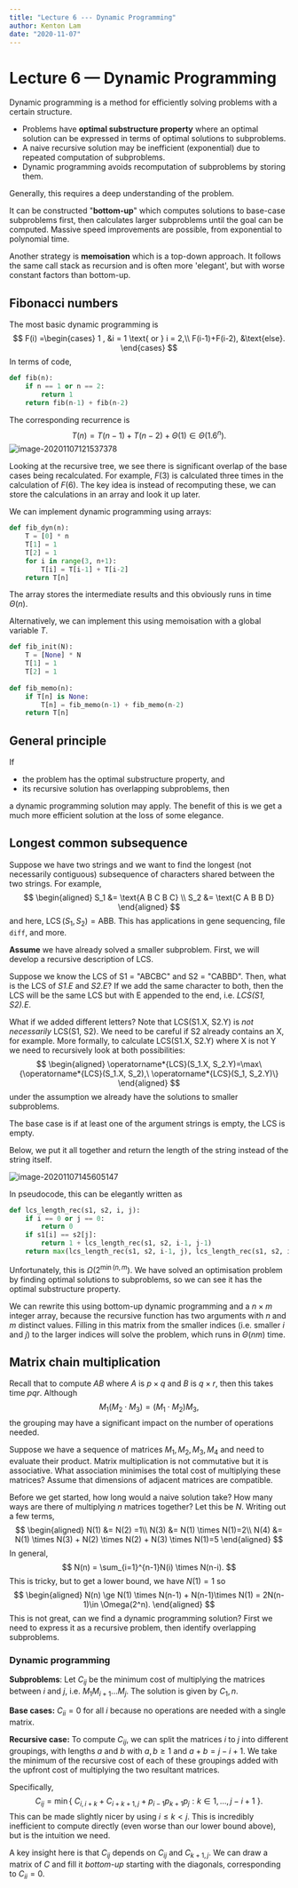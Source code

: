 ```yaml
---
title: "Lecture 6 --- Dynamic Programming"
author: Kenton Lam
date: "2020-11-07"
---
```


# Lecture 6 &mdash; Dynamic Programming

Dynamic programming is a method for efficiently solving problems with a certain structure. 

- Problems have **optimal substructure property** where an optimal solution can be expressed in terms of optimal solutions to subproblems.
- A naive recursive solution may be inefficient (exponential) due to repeated computation of subproblems.
- Dynamic programming avoids recomputation of subproblems by storing them.

Generally, this requires a deep understanding of the problem.

It can be constructed "**bottom-up**" which computes solutions to base-case subproblems first, then calculates larger subproblems until the goal can be computed. Massive speed improvements are possible, from exponential to polynomial time.

Another strategy is **memoisation** which is a top-down approach. It follows the same call stack as recursion and is often more 'elegant', but with worse constant factors than bottom-up.

## Fibonacci numbers

The most basic dynamic programming is
$$
F(i) =\begin{cases}
1 , &i = 1 \text{ or } i = 2,\\
F(i-1)+F(i-2), &\text{else}.
\end{cases}
$$
In terms of code,

```python
def fib(n):
    if n == 1 or n == 2:
        return 1
    return fib(n-1) + fib(n-2)
```

The corresponding recurrence is
$$
T(n) = T(n-1) + T(n-2) + \Theta(1) \in \Theta(1.6^n).
$$
![image-20201107121537378](assets/image-20201107121537378.png)

Looking at the recursive tree, we see there is significant overlap of the base cases being recalculated. For example, $F(3)$ is calculated three times in the calculation of $F(6)$. The key idea is instead of recomputing these, we can store the calculations in an array and look it up later.

We can implement dynamic programming using arrays:

```python
def fib_dyn(n):
    T = [0] * n
    T[1] = 1
    T[2] = 1
    for i in range(3, n+1):
        T[i] = T[i-1] + T[i-2]
    return T[n]
```

The array stores the intermediate results and this obviously runs in time $\Theta(n)$.

Alternatively, we can implement this using memoisation with a global variable $T$.

```python
def fib_init(N):
    T = [None] * N
    T[1] = 1
    T[2] = 1
    
def fib_memo(n):
    if T[n] is None:
        T[n] = fib_memo(n-1) + fib_memo(n-2)
    return T[n]
```

## General principle

If

- the problem has the optimal substructure property, and
- its recursive solution has overlapping subproblems, then

a dynamic programming solution may apply. The benefit of this is we get a much more efficient solution at the loss of some elegance.

## Longest common subsequence

Suppose we have two strings and we want to find the longest (not necessarily contiguous) subsequence of characters shared between the two strings. For example,
$$
\begin{aligned}
S_1 &= \text{A B C B C} \\ 
S_2 &= \text{C A B B D}
\end{aligned}
$$
and here, $\operatorname*{LCS}(S_1, S_2) = \text{ABB}$. This has applications in gene sequencing, file `diff`, and more.

**Assume** we have already solved a smaller subproblem. First, we will develop a recursive description of LCS. 

Suppose we know the LCS of S1 = "ABCBC" and S2 = "CABBD". Then, what is the LCS of *S1.E* and *S2.E*? If we add the same character to both, then the LCS will be the same LCS but with E appended to the end, i.e. *LCS(S1, S2).E*. 

What if we added different letters? Note that LCS(S1.X, S2.Y) is _not necessarily_ LCS(S1, S2). We need to be careful if S2 already contains an X, for example. More formally, to calculate LCS(S1.X, S2.Y) where X is not Y we need to recursively look at both possibilities:
$$
\begin{aligned}
\operatorname*{LCS}(S_1.X, S_2.Y)=\max\{\operatorname*{LCS}(S_1.X, S_2),\ \operatorname*{LCS}(S_1, S_2.Y)\}
\end{aligned}
$$
under the assumption we already have the solutions to smaller subproblems.

The base case is if at least one of the argument strings is empty, the LCS is empty.

Below, we put it all together and return the length of the string instead of the string itself.

![image-20201107145605147](assets/image-20201107145605147.png)

In pseudocode, this can be elegantly written as

```python
def lcs_length_rec(s1, s2, i, j):
    if i == 0 or j == 0:
        return 0
    if s1[i] == s2[j]:
        return 1 + lcs_length_rec(s1, s2, i-1, j-1)
    return max(lcs_length_rec(s1, s2, i-1, j), lcs_length_rec(s1, s2, i, j-1))
```

Unfortunately, this is $\Omega(2^{\min (n, m})$. We have solved an optimisation problem by finding optimal solutions to subproblems, so we can see it has the optimal substructure property.

We can rewrite this using bottom-up dynamic programming and a $n \times m$ integer array, because the recursive function has two arguments with $n$ and $m$ distinct values. Filling in this matrix from the smaller indices (i.e. smaller $i$ and $j$) to the larger indices will solve the problem, which runs in $\Theta(nm)$ time.

## Matrix chain multiplication

Recall that to compute $AB$ where $A$ is $p \times q$ and $B$ is $q \times r$, then this takes time $pqr$. Although 
$$
M_1(M_2\cdot M_3) = (M_1\cdot M_2)M_3,
$$
the grouping may have a significant impact on the number of operations needed.

Suppose we have a sequence of matrices $M_1, M_2, M_3, M_4$ and need to evaluate their product. Matrix multiplication is not commutative but it is associative. What association minimises the total cost of multiplying these matrices? Assume that dimensions of adjacent matrices are compatible.

Before we get started, how long would a naive solution take? How many ways are there of multiplying $n$ matrices together? Let this be $N$. Writing out a few terms,
$$
\begin{aligned}
N(1) &= N(2) =1\\
N(3) &= N(1) \times N(1)=2\\
N(4) &= N(1) \times N(3) + N(2) \times N(2) + N(3) \times N(1)=5
\end{aligned}
$$
In general, 
$$
N(n) = \sum_{i=1}^{n-1}N(i) \times N(n-i).
$$
This is tricky, but to get a lower bound, we have $N(1) = 1$ so
$$
\begin{aligned}
N(n) \ge N(1) \times N(n-1) + N(n-1)\times N(1) = 2N(n-1)\in \Omega(2^n).
\end{aligned}
$$
This is not great, can we find a dynamic programming solution? First we need to express it as a recursive problem, then identify overlapping subproblems.

### Dynamic programming

**Subproblems**: Let $C_{ij}$ be the minimum cost of multiplying the matrices between $i$ and $j$, i.e. $M_1 M_{i+1}\ldots M_j$. The solution is given by $C_1,n$.

**Base cases:** $C_{ii}=0$ for all $i$ because no operations are needed with a single matrix.

**Recursive case:** To compute $C_{ij}$, we can split the matrices $i$ to $j$ into different groupings, with lengths $a$ and $b$ with $a, b \ge 1$ and $a+b = j-i+1$. We take the minimum of the recursive cost of each of these groupings added with the upfront cost of multiplying the two resultant matrices.

Specifically,
$$
C_{ij} = \min \{\ C_{i,i+k} + C_{i+k+1,j} + p_{i-1}p_{k+1}p_{j} : k \in 1, \ldots, j-i+1\ \}.
$$
This can be made slightly nicer by using $i \le k < j$. This is incredibly inefficient to compute directly (even worse than our lower bound above), but is the intuition we need.

A key insight here is that $C_{ij}$ depends on $C_{ij}$ and $C_{k+1,j}$. We can draw a matrix of $C$ and fill it _bottom-up_ starting with the diagonals, corresponding to $C_{ii}=0$.